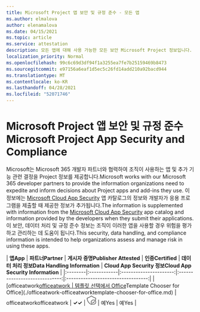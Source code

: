 ```yaml
---
title: Microsoft Project 앱 보안 및 규정 준수 - 모든 앱
ms.author: elmalova
author: elenamalova
ms.date: 04/15/2021
ms.topic: article
ms.service: attestation
description: 모든 앱에 대해 사용 가능한 모든 보안 Microsoft Project 정보입니다.
localization_priority: Normal
ms.openlocfilehash: 99c6c69d3df94f1a3255ea7fe7b25159469b8473
ms.sourcegitcommit: e97156a6eaf1d5ec5c26fd14add210a92bacd944
ms.translationtype: MT
ms.contentlocale: ko-KR
ms.lasthandoff: 04/28/2021
ms.locfileid: "52071746"
---
```

# <a name="microsoft-project-app-security-and-compliance"></a><span data-ttu-id="42e80-103">Microsoft Project 앱 보안 및 규정 준수</span><span class="sxs-lookup"><span data-stu-id="42e80-103">Microsoft Project App Security and Compliance</span></span>

<span data-ttu-id="42e80-104">Microsoft는 Microsoft 365 개발자 파트너와 협력하여 조직이 사용하는 앱 및 추가 기능 관련 결정을 Project 정보를 제공합니다.</span><span class="sxs-lookup"><span data-stu-id="42e80-104">Microsoft works with our Microsoft 365 developer partners to provide the information organizations need to expedite and inform decisions about Project apps and add-ins they use.</span></span> <span data-ttu-id="42e80-105">이 정보에는 [Microsoft Cloud App Security](https://www.microsoft.com/en-us/enterprise-mobility-security/cloud-app-security) 앱 카탈로그의 정보와 개발자가 응용 프로그램을 제출할 때 제공한 정보가 추가됩니다.</span><span class="sxs-lookup"><span data-stu-id="42e80-105">The information is supplemented with information from the [Microsoft Cloud App Security](https://www.microsoft.com/en-us/enterprise-mobility-security/cloud-app-security) app catalog and information provided by the developers when they submit their applications.</span></span> <span data-ttu-id="42e80-106">이 보안, 데이터 처리 및 규정 준수 정보는 조직이 이러한 앱을 사용할 경우 위험을 평가하고 관리하는 데 도움이 됩니다.</span><span class="sxs-lookup"><span data-stu-id="42e80-106">This security, data handling, and compliance information is intended to help organizations assess and manage risk in using these apps.</span></span>

| <span data-ttu-id="42e80-107">**앱**</span><span class="sxs-lookup"><span data-stu-id="42e80-107">**App**</span></span> | <span data-ttu-id="42e80-108">**파트너**</span><span class="sxs-lookup"><span data-stu-id="42e80-108">**Partner**</span></span> | <span data-ttu-id="42e80-109">**게시자 증명**</span><span class="sxs-lookup"><span data-stu-id="42e80-109">**Publisher Attested**</span></span> | <span data-ttu-id="42e80-110">**인증**</span><span class="sxs-lookup"><span data-stu-id="42e80-110">**Certified**</span></span> | <span data-ttu-id="42e80-111">**데이터 처리 정보**</span><span class="sxs-lookup"><span data-stu-id="42e80-111">**Data Handling Information**</span></span> | <span data-ttu-id="42e80-112">**Cloud App Security 정보**</span><span class="sxs-lookup"><span data-stu-id="42e80-112">**Cloud App Security Information**</span></span> |
|:--------|:------------|:----------------------:|:-----------------------------:|:----------------------------------:|
| <span data-ttu-id="42e80-113">[officeatwork</span><span class="sxs-lookup"><span data-stu-id="42e80-113">[officeatwork</span></span> | <span data-ttu-id="42e80-114">템플릿 선택에서 Office](./officeatwork-officeatworktemplate-chooser-for-office.md)</span><span class="sxs-lookup"><span data-stu-id="42e80-114">Template Chooser for Office](./officeatwork-officeatworktemplate-chooser-for-office.md)</span></span> | <span data-ttu-id="42e80-115">officeatwork</span><span class="sxs-lookup"><span data-stu-id="42e80-115">officeatwork</span></span> | <span data-ttu-id="42e80-116">**✓**</span><span class="sxs-lookup"><span data-stu-id="42e80-116">**✓**</span></span> | <img alt="Certified application badge" src="../media/certified-badge.png" height="25" width="25" /> | <span data-ttu-id="42e80-117">예</span><span class="sxs-lookup"><span data-stu-id="42e80-117">Yes</span></span> | <span data-ttu-id="42e80-118">예</span><span class="sxs-lookup"><span data-stu-id="42e80-118">Yes</span></span> |
